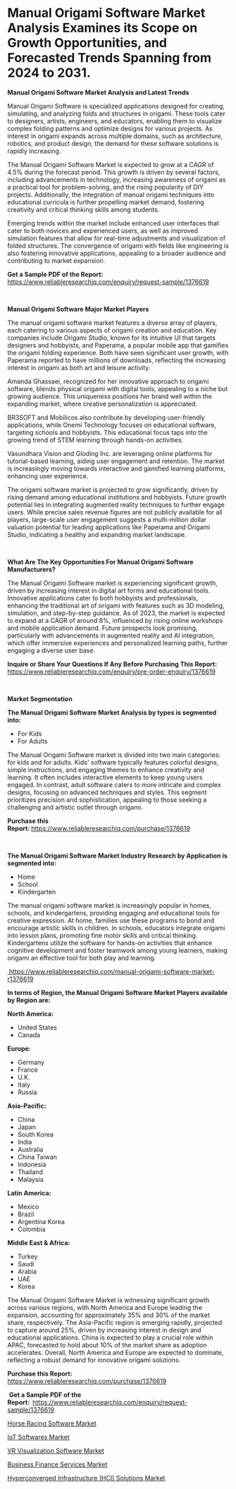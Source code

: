 <p><h1>Manual Origami Software Market Analysis Examines its Scope on Growth Opportunities, and Forecasted Trends Spanning from 2024 to 2031.</h1></p><p><strong>Manual Origami Software Market Analysis and Latest Trends</strong></p>
<p><p>Manual Origami Software is specialized applications designed for creating, simulating, and analyzing folds and structures in origami. These tools cater to designers, artists, engineers, and educators, enabling them to visualize complex folding patterns and optimize designs for various projects. As interest in origami expands across multiple domains, such as architecture, robotics, and product design, the demand for these software solutions is rapidly increasing.</p><p>The Manual Origami Software Market is expected to grow at a CAGR of 4.5% during the forecast period. This growth is driven by several factors, including advancements in technology, increasing awareness of origami as a practical tool for problem-solving, and the rising popularity of DIY projects. Additionally, the integration of manual origami techniques into educational curricula is further propelling market demand, fostering creativity and critical thinking skills among students. </p><p>Emerging trends within the market include enhanced user interfaces that cater to both novices and experienced users, as well as improved simulation features that allow for real-time adjustments and visualization of folded structures. The convergence of origami with fields like engineering is also fostering innovative applications, appealing to a broader audience and contributing to market expansion.</p></p>
<p><strong>Get a Sample PDF of the Report:&nbsp;</strong> <a href="https://www.reliableresearchiq.com/enquiry/request-sample/1376619?utm_campaign=1769&utm_medium=2&utm_source=Github&utm_content=ia&utm_term=23102024&utm_id=manual-origami-software">https://www.reliableresearchiq.com/enquiry/request-sample/1376619</a></p>
<p>&nbsp;</p>
<p><strong>Manual Origami Software Major Market Players</strong></p>
<p><p>The manual origami software market features a diverse array of players, each catering to various aspects of origami creation and education. Key companies include Origami Studio, known for its intuitive UI that targets designers and hobbyists, and Paperama, a popular mobile app that gamifies the origami folding experience. Both have seen significant user growth, with Paperama reported to have millions of downloads, reflecting the increasing interest in origami as both art and leisure activity.</p><p>Amanda Ghassaei, recognized for her innovative approach to origami software, blends physical origami with digital tools, appealing to a niche but growing audience. This uniqueness positions her brand well within the expanding market, where creative personalization is appreciated.</p><p>BR3SOFT and Mobilicos also contribute by developing user-friendly applications, while Onemi Technology focuses on educational software, targeting schools and hobbyists. This educational focus taps into the growing trend of STEM learning through hands-on activities.</p><p>Vasundhara Vision and Gloding Inc. are leveraging online platforms for tutorial-based learning, aiding user engagement and retention. The market is increasingly moving towards interactive and gamified learning platforms, enhancing user experience.</p><p>The origami software market is projected to grow significantly, driven by rising demand among educational institutions and hobbyists. Future growth potential lies in integrating augmented reality techniques to further engage users. While precise sales revenue figures are not publicly available for all players, large-scale user engagement suggests a multi-million dollar valuation potential for leading applications like Paperama and Origami Studio, indicating a healthy and expanding market landscape.</p></p>
<p>&nbsp;</p>
<p><strong>What Are The Key Opportunities For Manual Origami Software Manufacturers?</strong></p>
<p><p>The Manual Origami Software market is experiencing significant growth, driven by increasing interest in digital art forms and educational tools. Innovative applications cater to both hobbyists and professionals, enhancing the traditional art of origami with features such as 3D modeling, simulation, and step-by-step guidance. As of 2023, the market is expected to expand at a CAGR of around 8%, influenced by rising online workshops and mobile application demand. Future prospects look promising, particularly with advancements in augmented reality and AI integration, which offer immersive experiences and personalized learning paths, further engaging a diverse user base.</p></p>
<p><strong>Inquire or Share Your Questions If Any Before Purchasing This Report:</strong> <a href="https://www.reliableresearchiq.com/enquiry/pre-order-enquiry/1376619?utm_campaign=1769&utm_medium=2&utm_source=Github&utm_content=ia&utm_term=23102024&utm_id=manual-origami-software">https://www.reliableresearchiq.com/enquiry/pre-order-enquiry/1376619</a></p>
<p>&nbsp;</p>
<p><strong>Market Segmentation</strong></p>
<p><strong>The Manual Origami Software Market Analysis by types is segmented into:</strong></p>
<p><ul><li>For Kids</li><li>For Adults</li></ul></p>
<p><p>The Manual Origami Software market is divided into two main categories: for kids and for adults. Kids' software typically features colorful designs, simple instructions, and engaging themes to enhance creativity and learning. It often includes interactive elements to keep young users engaged. In contrast, adult software caters to more intricate and complex designs, focusing on advanced techniques and styles. This segment prioritizes precision and sophistication, appealing to those seeking a challenging and artistic outlet through origami.</p></p>
<p><strong>Purchase this Report:&nbsp;</strong><a href="https://www.reliableresearchiq.com/purchase/1376619?utm_campaign=1769&utm_medium=2&utm_source=Github&utm_content=ia&utm_term=23102024&utm_id=manual-origami-software">https://www.reliableresearchiq.com/purchase/1376619</a></p>
<p>&nbsp;</p>
<p><strong>The Manual Origami Software Market Industry Research by Application is segmented into:</strong></p>
<p><ul><li>Home</li><li>School</li><li>Kindergarten</li></ul></p>
<p><p>The manual origami software market is increasingly popular in homes, schools, and kindergartens, providing engaging and educational tools for creative expression. At home, families use these programs to bond and encourage artistic skills in children. In schools, educators integrate origami into lesson plans, promoting fine motor skills and critical thinking. Kindergartens utilize the software for hands-on activities that enhance cognitive development and foster teamwork among young learners, making origami an effective tool for both play and learning.</p></p>
<p><a href="https://www.reliableresearchiq.com/manual-origami-software-market-r1376619?utm_campaign=1769&utm_medium=2&utm_source=Github&utm_content=ia&utm_term=23102024&utm_id=manual-origami-software">&nbsp;https://www.reliableresearchiq.com/manual-origami-software-market-r1376619</a></p>
<p><strong>In terms of Region, the Manual Origami Software Market Players available by Region are:</strong></p>
<p>
    <p> <strong> North America: </strong>
        <ul>
            <li>United States</li>
            <li>Canada</li>
        </ul>
        </p> 
    <p> <strong> Europe: </strong>
        <ul>
            <li>Germany</li>
            <li>France</li>
            <li>U.K.</li>
            <li>Italy</li>
            <li>Russia</li>
        </ul>
        </p> 
    <p> <strong> Asia-Pacific: </strong>
        <ul>
            <li>China</li>
            <li>Japan</li>
            <li>South Korea</li>
            <li>India</li>
            <li>Australia</li>
            <li>China Taiwan</li>
            <li>Indonesia</li>
            <li>Thailand</li>
            <li>Malaysia</li>
        </ul>
        </p> 
    <p> <strong> Latin America: </strong>
        <ul>
            <li>Mexico</li>
            <li>Brazil</li>
            <li>Argentina Korea</li>
            <li>Colombia</li>
        </ul>
        </p> 
    <p> <strong> Middle East & Africa: </strong>
        <ul>
            <li>Turkey</li>
            <li>Saudi</li>
            <li>Arabia</li>
            <li>UAE</li>
            <li>Korea</li>
        </ul>
    </p>
    </p>
<p><p>The Manual Origami Software Market is witnessing significant growth across various regions, with North America and Europe leading the expansion, accounting for approximately 35% and 30% of the market share, respectively. The Asia-Pacific region is emerging rapidly, projected to capture around 25%, driven by increasing interest in design and educational applications. China is expected to play a crucial role within APAC, forecasted to hold about 10% of the market share as adoption accelerates. Overall, North America and Europe are expected to dominate, reflecting a robust demand for innovative origami solutions.</p></p>
<p><strong>Purchase this Report: </strong><a href="https://www.reliableresearchiq.com/purchase/1376619?utm_campaign=1769&utm_medium=2&utm_source=Github&utm_content=ia&utm_term=23102024&utm_id=manual-origami-software">https://www.reliableresearchiq.com/purchase/1376619</a></p>
<p>&nbsp;<strong>Get a Sample PDF of the Report:&nbsp;&nbsp;</strong><a href="https://www.reliableresearchiq.com/enquiry/request-sample/1376619?utm_campaign=1769&utm_medium=2&utm_source=Github&utm_content=ia&utm_term=23102024&utm_id=manual-origami-software">https://www.reliableresearchiq.com/enquiry/request-sample/1376619</a></p>
<p><strong></strong></p>
<p><p><a href="https://www.linkedin.com/pulse/horse-racing-software-market-forecast-global-trends-analysis-gk6le?utm_campaign=1769&utm_medium=2&utm_source=Github&utm_content=ia&utm_term=23102024&utm_id=manual-origami-software">Horse Racing Software Market</a></p><p><a href="https://www.linkedin.com/pulse/iot-softwares-market-share-size-trends-industry-analysis-nsaue?utm_campaign=1769&utm_medium=2&utm_source=Github&utm_content=ia&utm_term=23102024&utm_id=manual-origami-software">IoT Softwares Market</a></p><p><a href="https://www.linkedin.com/pulse/market-forecasting-change-global-vr-visualization-software-5x3ue?utm_campaign=1769&utm_medium=2&utm_source=Github&utm_content=ia&utm_term=23102024&utm_id=manual-origami-software">VR Visualization Software Market</a></p><p><a href="https://www.linkedin.com/pulse/business-finance-services-market-growth-outlook-from-hcpve?utm_campaign=1769&utm_medium=2&utm_source=Github&utm_content=ia&utm_term=23102024&utm_id=manual-origami-software">Business Finance Services Market</a></p><p><a href="https://github.com/AngelaWalsh696/Market-Research-Report-List-1/blob/main/hyperconverged-infrastructure-hci-solutions-market.md?utm_campaign=1769&utm_medium=2&utm_source=Github&utm_content=ia&utm_term=23102024&utm_id=manual-origami-software">Hyperconverged Infrastructure (HCI) Solutions Market</a></p></p>